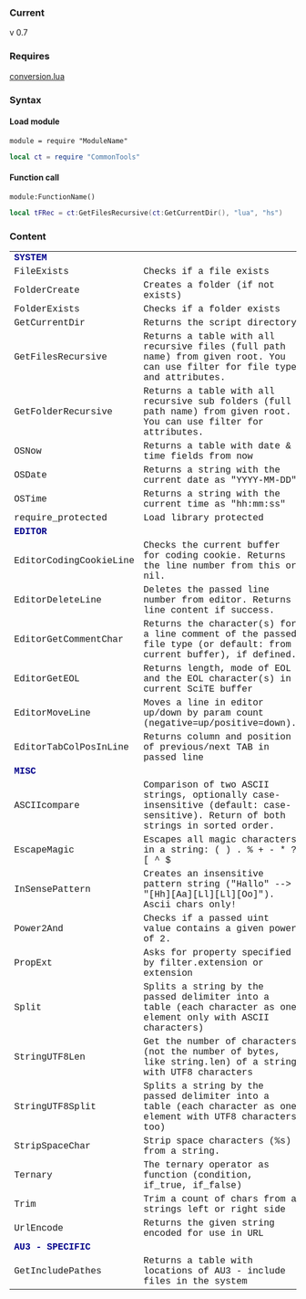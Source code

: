 ### Current
v 0.7
### Requires
[conversion.lua](conversion.lua)
### Syntax
#### Load module
	module = require "ModuleName"
```lua
local ct = require "CommonTools"
```
#### Function call
	module:FunctionName()
```lua
local tFRec = ct:GetFilesRecursive(ct:GetCurrentDir(), "lua", "hs")
```
### Content

<table style='font-family:"Courier New"'>
<tr><td><b><span style='color:darkblue'>SYSTEM</span></b></td></tr>
<tr><td>FileExists</td><td>Checks if a file exists</td></tr>
<tr><td>FolderCreate</td><td>Creates a folder (if not exists)</td></tr>
<tr><td>FolderExists</td><td>Checks if a folder exists</td></tr>
<tr><td>GetCurrentDir</td><td>Returns the script directory</td></tr>
<tr><td>GetFilesRecursive</td><td>Returns a table with all recursive files (full path name) from given root. You can use filter for file type and attributes.</td></tr>
<tr><td>GetFolderRecursive</td><td>Returns a table with all recursive sub folders (full path name) from given root. You can use filter for attributes.</td></tr>
<tr><td>OSNow</td><td>Returns a table with date & time fields from now</td></tr>
<tr><td>OSDate</td><td>Returns a string with the current date as "YYYY-MM-DD"</td></tr>
<tr><td>OSTime</td><td>Returns a string with the current time as "hh:mm:ss"</td></tr>
<tr><td>require_protected</td><td>Load library protected</td></tr>

<tr><td><b><span style='color:darkblue'>EDITOR</span></b></td></tr>
<tr><td>EditorCodingCookieLine</td><td>Checks the current buffer for coding cookie. Returns the line number from this or nil.</td></tr>
<tr><td>EditorDeleteLine</td><td>Deletes the passed line number from editor. Returns line content if success.</td></tr>
<tr><td>EditorGetCommentChar</td><td>Returns the character(s) for a line comment of the passed file type (or default: from current buffer), if defined.</td></tr>
<tr><td>EditorGetEOL</td><td>Returns length, mode of EOL and the EOL character(s) in current SciTE buffer</td></tr>
<tr><td>EditorMoveLine</td><td>Moves a line in editor up/down by param count (negative=up/positive=down).</td></tr>
<tr><td>EditorTabColPosInLine</td><td>Returns column and position of previous/next TAB in passed line</td></tr>

<tr><td><b><span style='color:darkblue'>MISC</span></b></td></tr>
<tr><td>ASCIIcompare</td><td>Comparison of two ASCII strings, optionally case-insensitive (default: case-sensitive). Return of both strings in sorted order.</td></tr>
<tr><td>EscapeMagic</td><td>Escapes all magic characters in a string:  ( ) . % + - * ? [ ^ $</td></tr>
<tr><td>InSensePattern</td><td>Creates an insensitive pattern string ("Hallo" --> "[Hh][Aa][Ll][Ll][Oo]"). Ascii chars only!</td></tr>
<tr><td>Power2And</td><td>Checks if a passed uint value contains a given power of 2.</td></tr>
<tr><td>PropExt</td><td>Asks for property specified by filter.extension or extension</td></tr>
<tr><td>Split</td><td>Splits a string by the passed delimiter into a table (each character as one element only with ASCII characters)</td></tr>
<tr><td>StringUTF8Len</td><td>Get the number of characters (not the number of bytes, like string.len) of a string with UTF8 characters</td></tr>
<tr><td>StringUTF8Split</td><td>Splits a string by the passed delimiter into a table (each character as one element with UTF8 characters too)</td></tr>
<tr><td>StripSpaceChar</td><td>Strip space characters (%s) from a string.</td></tr>
<tr><td>Ternary</td><td>The ternary operator as function (condition, if_true, if_false)</td></tr>
<tr><td>Trim</td><td>Trim a count of chars from a strings left or right side</td></tr>
<tr><td>UrlEncode</td><td>Returns the given string encoded for use in URL</td></tr>

<tr><td><b><span style='color:darkblue'>AU3 - SPECIFIC</span></b></td></tr>
<tr><td>GetIncludePathes</td><td>Returns a table with locations of AU3 - include files in the system</td></tr>
</table>


